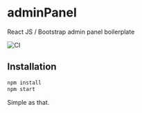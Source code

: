 # adminPanel
React JS / Bootstrap admin panel boilerplate

![CI](https://github.com/ilian6806/adminPanel/workflows/CI/badge.svg)

## Installation

```sh
npm install
npm start
```
Simple as that.
